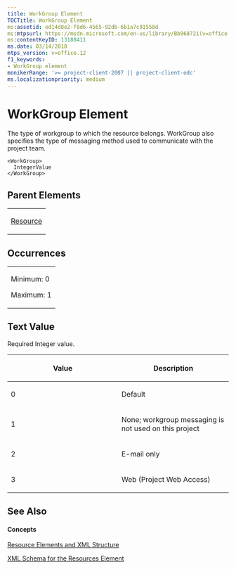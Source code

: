 ```yaml
---
title: WorkGroup Element
TOCTitle: WorkGroup Element
ms:assetid: ed14d8e2-f8d6-4565-92db-6b1a7c91558d
ms:mtpsurl: https://msdn.microsoft.com/en-us/library/Bb968721(v=office.12)
ms:contentKeyID: 13188411
ms.date: 03/14/2018
mtps_version: v=office.12
f1_keywords:
- WorkGroup element
monikerRange: '>= project-client-2007 || project-client-odc'
ms.localizationpriority: medium
---
```


# WorkGroup Element




The type of workgroup to which the resource belongs. WorkGroup also specifies the type of messaging method used to communicate with the project team.

    <WorkGroup>
      IntegerValue
    </WorkGroup>

## Parent Elements

<table>
<colgroup>
<col style="width: 100%" />
</colgroup>
<tbody>
<tr class="odd">
<td><p><a href="resource-element.md">Resource</a></p></td>
</tr>
</tbody>
</table>

## Occurrences

<table>
<colgroup>
<col style="width: 100%" />
</colgroup>
<tbody>
<tr class="odd">
<td><p>Minimum: 0</p>
<p>Maximum: 1</p></td>
</tr>
</tbody>
</table>

## Text Value

Required Integer value.

<table>
<colgroup>
<col style="width: 50%" />
<col style="width: 50%" />
</colgroup>
<thead>
<tr class="header">
<th><p>Value</p></th>
<th><p>Description</p></th>
</tr>
</thead>
<tbody>
<tr class="odd">
<td><p>0</p></td>
<td><p>Default</p></td>
</tr>
<tr class="even">
<td><p>1</p></td>
<td><p>None; workgroup messaging is not used on this project</p></td>
</tr>
<tr class="odd">
<td><p>2</p></td>
<td><p>E-mail only</p></td>
</tr>
<tr class="even">
<td><p>3</p></td>
<td><p>Web (Project Web Access)</p></td>
</tr>
</tbody>
</table>

## See Also

#### Concepts

[Resource Elements and XML Structure](resource-elements-and-xml-structure.md)

[XML Schema for the Resources Element](xml-schema-for-the-resources-element.md)

